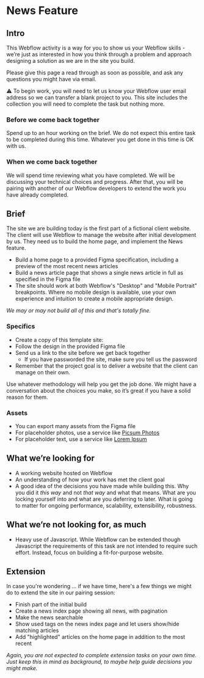 # News Feature

## Intro

This Webflow activity is a way for you to show us your Webflow skills -
we’re just as interested in how you think through a problem and approach
designing a solution as we are in the site you build.

Please give this page a read through as soon as possible, and ask any 
questions you might have via email.

⚠️ To begin work, you will need to let us know your Webflow user email address 
so we can transfer a blank project to you. This site includes the collection 
you will need to complete the task but nothing more.

### Before we come back together

Spend up to an hour working on the brief. We do not expect this entire
task to be completed during this time. Whatever you get done in this
time is OK with us.

### When we come back together

We will spend time reviewing what you have completed. We will be discussing
your technical choices and progress. After that, you will be pairing with 
another of our Webflow developers to extend the work you have already 
completed.

## Brief

The site we are building today is the first part of a fictional client
website. The client will use Webflow to manage the website after initial 
development by us. They need us to build the home page, and implement 
the News feature.

- Build a home page to a provided Figma specification, including a preview of
  the most recent news articles
- Build a news article page that shows a single news article in full as
  specified in the Figma file
- The site should work at both Webflow's "Desktop" and "Mobile Portrait" breakpoints. Where no mobile design is available, use your own experience and intuition
  to create a mobile appropriate design.

_We may or may not build all of this and that's totally fine._

### Specifics

- Create a copy of this template site: <TODO>
- Follow the design in the provided Figma file
- Send us a link to the site before we get back together
  - If you have passworded the site, make sure you tell us the password
- Remember that the project goal is to deliver a website that the client can 
manage on their own.

Use whatever methodology will help you get the job done. We might have a 
conversation about the choices you make, so it’s great if you have a solid 
reason for them.

### Assets

* You can export many assets from the Figma file
* For placeholder photos, use a service like [Picsum Photos](https://picsum.photos/)
* For placeholder text, use a service like [Lorem Ipsum](https://loremipsum.io/)

## What we’re looking for

- A working website hosted on Webflow
- An understanding of how your work has met the client goal
- A good idea of the decisions you have made while building this. Why
  you did it *this way* and not *that way* and what that means. What are
  you locking yourself into and what are you deferring to later. What is
  going to matter for ongoing performance, scalability, extensibility,
  robustness.

## What we’re not looking for, as much

- Heavy use of Javascript. While Webflow can be extended though Javascript
the requirements of this task are not intended to require such effort. Instead,
focus on building a fit-for-purpose website.


## Extension

In case you're wondering ... if we have time, here's a few things we might do 
to extend the site in our pairing session:

- Finish part of the initial build
- Create a news index page showing all news, with pagination
- Make the news searchable
- Show used tags on the news index page and let users show/hide matching
  articles
- Add "highlighted" articles on the home page in addition to the most recent

_Again, you are not expected to complete extension tasks on your own time. 
Just keep this in mind as background, to maybe help guide decisions you 
might make._